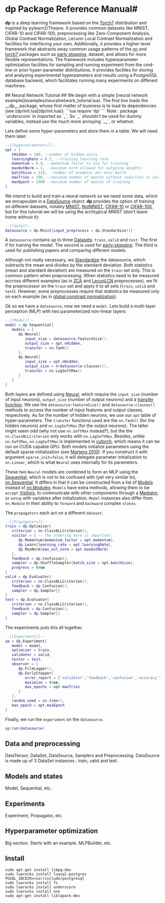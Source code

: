 # dp Package Reference Manual#

__dp__ is a deep learning framework based on the [Torch7](http://torch.ch) distribution and 
inspired by pylearn2/Theano. It provides common datasets like MNIST, CIFAR-10 and CIFAR-100, 
preprocessing like Zero-Component Analysis, Global Contrast Normalization, Lecunn Local Contrast Normalization  and 
facilities for interfacing your own. Additionally, it provides a higher-level framework that 
abstracts away common usage patterns of the [nn](https://github.com/torch/nn/blob/master/README.md) 
and [torch7](https://github.com/torch/torch7/blob/master/README.md) packages such as [early stopping](http://en.wikipedia.org/wiki/Early_stopping), dataset, and allows for more
flexible representations. The framework includes hyperparameter optimization facilities for 
sampling and running experiment from the cmd-line or prior hyper-parameter distributions.
It provides facilites for storing and analysing experimental hyperpameters and results using
a PostgreSQL database backend, which facilitates running many experiments on different machines. 

<a name="NeuralNetworkTutorial"/>
## Neural Network Tutorial ##
We begin with a simple [neural network example](examples/neuralnetwork_tutorial.lua). The first line loads 
the __dp__ package, whose first matter of business is to load its dependencies (see [dp/init.lua](dp/init.lua)):
```lua
require 'dp'
```
Note : package `underscore` in imported as `_`. So `_` shouldn't be used for dummy variables, instead 
use the much more annoying `__`, or whatnot. 

Lets define some hyper-parameters and store them in a table. We will need them later:
```lua
--[[hyperparameters]]--
opt = {
   nHidden = 100, --number of hidden units
   learningRate = 0.1, --training learning rate
   momentum = 0.9, --momentum factor to use for training
   maxOutNorm = 1, --maximum norm allowed for outgoing weights
   batchSize = 128, --number of examples per mini-batch
   maxTries = 100, --maximum number of epochs without reduction in validation error.
   maxEpoch = 1000 --maximum number of epochs of training
}
```
We intend to build and train a neural network so we need some data, 
which we encapsulate in a [DataSource](data/datasource.lua)
object. __dp__ provides the option of training on different datasets, 
notably [MNIST](data/mnist.lua), [NotMNIST](data/notmnist.lua), 
[CIFAR-10](data/cifar10) or [CIFAR-100](data/cifar100.lua), but for this
tutorial we will be using the archtypical MNIST (don't leave home without it):
```lua
--[[data]]--
datasource = dp.Mnist{input_preprocess = dp.Standardize()}
```
A `datasource` contains up to three [Datasets](data/dataset.lua): 
`train`, `valid` and `test`. The first if for training the model. 
The second is used for [early-stopping](observer/earlystopper.lua).
The third is used for publishing papers and comparing different models.
  
Although not really necessary, we [Standardize](preprocess/standardize.lua) 
the datasource, which subtracts the mean and divides 
by the standard deviation. Both statistics (mean and standard deviation) are 
measured on the `train` set only. This is common pattern when preprocessing. 
When statistics need to be measured accross different examples 
(as in [ZCA](preprocess/zca.lua) and [LecunLCN](preprocess/lecunlcn.lua) preprocesses), 
we fit the preprocessor on the `train` set and apply it to all sets (`train`, `valid` and `test`). 
However, some preprocesses require that statistics be measured
only on each example (as in [global constrast normalization](preprocess/gcn.lua)). 

Ok so we have a `datasource`, now we need a `model`. Lets build a 
multi-layer perceptron (MLP) with two parameterized non-linear layers:
```lua
--[[Model]]--
model = dp.Sequential{
   models = {
      dp.Neural{
         input_size = datasource:featureSize(), 
         output_size = opt.nHidden, 
         transfer = nn.Tanh()
      },
      dp.Neural{
         input_size = opt.nHidden, 
         output_size = #(datasource:classes()),
         transfer = nn.LogSoftMax()
      }
   }
}
```
Both layers are defined using [Neural](model/neural.lua), which require the `input_size` 
(number of input neurons), `output_size` (number of output neurons) and a 
[transfer function](https://github.com/torch/nn/blob/master/README.md#nn.transfer.dok).
We use the `datasource:featureSize()` and `datasource:classes()` methods to access the
number of input features and output classes, respectively. As for the number of 
hidden neurons, we use our `opt` table of hyper-parameters. The `transfer` functions 
used are the `nn.Tanh()` (for the hidden neurons) and `nn.LogSoftMax` (for the output neurons).
The latter might seem odd (why not use `nn.SoftMax` instead?), but the the `nn.ClassNLLCriterion` 
only works with `nn.LogSoftMax`. Besides, unlike `nn.SoftMax`, `nn.LogSoftMax` is implemented in 
[cutorch](https://github.com/torch/cutorch), which means it can be run on CUDA capable GPU.
Both models initialize parameters using the default sparse initialization 
(see [Martens 2010](http://machinelearning.wustl.edu/mlpapers/paper_files/icml2010_Martens10.pdf)). 
If you construct it with argument `sparse_init=false`, it will delegate parameter initialization to 
`nn.Linear`, which is what `Neural` uses internally for its parameters.

These two `Neural` models are combined to form an MLP using the [Sequential](model/sequential.lua), 
which is not to be confused with (yet very similar to), 
[nn.Sequential](https://github.com/torch/nn/blob/master/README.md#sequential). It differs in that
it can be constructed from a list of [Models](model/model.lua) instead of 
[nn.Modules](https://github.com/torch/nn/blob/master/README.md#nn.Modules). `Models` have extra 
methods, allowing them to be `accept` [Visitors](visitor/visitor.lua), to communicate with 
other components through a [Mediator](mediator.lua), or `setup` with variables after initialization.
`Model` instances also differ from `nn.Module` in their ability to `forward` and `backward` 
complex `states`.  

The `propagators` each act on a different `dataset`.
```lua
--[[Propagators]]--
train = dp.Optimizer{
   criterion = nn.ClassNLLCriterion(),
   visitor = { -- the ordering here is important:
      dp.Momentum{momentum_factor = opt.momentum},
      dp.Learn{learning_rate = opt.learningRate},
      dp.MaxNorm{max_out_norm = opt.maxOutNorm}
   },
   feedback = dp.Confusion(),
   sampler = dp.ShuffleSampler{batch_size = opt.batchSize},
   progress = true
}
valid = dp.Evaluator{
   criterion = nn.ClassNLLCriterion(),
   feedback = dp.Confusion(),  
   sampler = dp.Sampler{}
}
test = dp.Evaluator{
   criterion = nn.ClassNLLCriterion(),
   feedback = dp.Confusion(),
   sampler = dp.Sampler{}
}
```

The experiments puts this all together.
```lua
--[[Experiment]]--
xp = dp.Experiment{
   model = model,
   optimizer = train,
   validator = valid,
   tester = test,
   observer = {
      dp.FileLogger(),
      dp.EarlyStopper{
         error_report = {'validator','feedback','confusion','accuracy'},
         maximize = true,
         max_epochs = opt.maxTries
      }
   },
   random_seed = os.time(),
   max_epoch = opt.maxEpoch
}
```
Finally, we run the `experiment` on the `datasource`.
```lua
xp:run(datasource)
```

## Data and preprocessing ##
DataTensor, DataSet, DataSource, Samplers and Preprocessing.
DataSource is made up of 3 DataSet instances : train, valid and test.

## Models and states ##
Model, Sequential, etc.

## Experiments ##
Experiment, Propagator, etc.

## Hyperparameter optimization ##
Big section. Starts with an example. MLPBuilder, etc. 

## Install ##
```shell
sudo apt-get install libpq-dev
sudo luarocks install luasql-postgres PGSQL_INCDIR=/usr/include/postgresql
sudo luarocks install fs
sudo luarocks install underscore
sudo luarocks install nnx
sudo apt-get install liblapack-dev
```